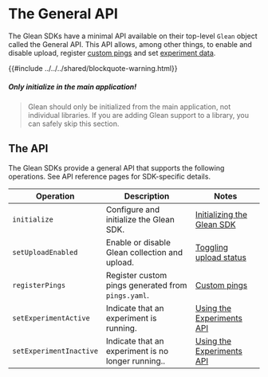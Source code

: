 # The General API

The Glean SDKs have a minimal API available on their top-level `Glean` object called the General API.
This API allows, among other things, to enable and disable upload, register [custom pings][custom-pings] and set [experiment data][experiments-api].

[custom-pings]: ../../user/pings/custom.md
[experiments-api]: ./experiments-api.md

{{#include ../../../shared/blockquote-warning.html}}

##### Only initialize in the main application!

> Glean should only be initialized from the main application, not individual libraries.
> If you are adding Glean support to a library, you can safely skip this section.

## The API

The Glean SDKs provide a general API that supports the following operations. See API reference pages for SDK-specific details.

| Operation | Description | Notes |
| --------- | ----------- | ----- |
| `initialize` | Configure and initialize the Glean SDK. | [Initializing the Glean SDK](./initializing.md) |
| `setUploadEnabled` | Enable or disable Glean collection and upload. | [Toggling upload status](./toggling-upload-status.md) |
| `registerPings` | Register custom pings generated from `pings.yaml`. | [Custom pings][custom-pings] |
| `setExperimentActive` | Indicate that an experiment is running. | [Using the Experiments API][experiments-api] |
| `setExperimentInactive` | Indicate that an experiment is no longer running.. | [Using the Experiments API][experiments-api] |
